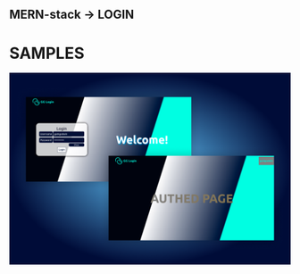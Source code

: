 ## MERN-stack -> LOGIN

# SAMPLES
![alt text](https://github.com/garkgodwin/mern-login/blob/master/samples/result.png)